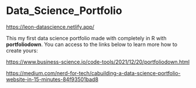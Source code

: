 # Data_Science_Portfolio

https://leon-datascience.netlify.app/

This my first data science portfolio made with completely in R with **portfoliodown**. You can access to the links below to learn more how to create yours:

https://www.business-science.io/code-tools/2021/12/20/portfoliodown.html

https://medium.com/nerd-for-tech/cabuilding-a-data-science-portfolio-website-in-15-minutes-84f93501bad8
